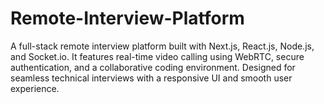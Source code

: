# Remote-Interview-Platform
A full-stack remote interview platform built with Next.js, React.js, Node.js, and Socket.io. It features real-time video calling using WebRTC, secure authentication, and a collaborative coding environment. Designed for seamless technical interviews with a responsive UI and smooth user experience.
